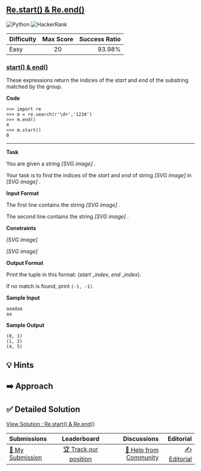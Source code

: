 ## [Re.start() & Re.end()](https://www.hackerrank.com/challenges/re-start-re-end)

![Python](https://img.shields.io/badge/python-3670A0?style=for-the-badge&logo=python&logoColor=ffdd54) ![HackerRank](https://img.shields.io/badge/-Hackerrank-2EC866?style=for-the-badge&logo=HackerRank&logoColor=white)

| Difficulty | Max Score | Success Ratio |
|:-----------|:------------:|------------:|
| Easy       | 20      | 93.98%        |

### [start() \& end()](https://docs.python.org/2/library/re.html#re.MatchObject.start)


These expressions return the indices of the *start* and *end* of the substring matched by the group.


**Code** 



```
>>> import re
>>> m = re.search(r'\d+','1234')
>>> m.end()
4
>>> m.start()
0

```



---


**Task**   

You are given a string  *[SVG image]* .   

Your task is to find the indices of the *start* and *end* of string  *[SVG image]*  in  *[SVG image]* .

**Input Format**

The first line contains the string  *[SVG image]* .   

The second line contains the string  *[SVG image]* .


**Constraints** 


 *[SVG image]*    

 *[SVG image]* 

**Output Format**

Print the tuple in this format: (*start* \_*index*, *end* \_*index*).   

If no match is found, print `(-1, -1)`.

**Sample Input**


```
aaadaa
aa

```
**Sample Output**


```
(0, 1)  
(1, 2)
(4, 5)

```

## 💡 Hints 

## ➡️ Approach 

## ✅ Detailed Solution
[View Solution : Re.start() & Re.end()](./restart__reend.py)

| Submissions | Leaderboard| Discussions | Editorial |
|:-----------|:------------:|------------:|------------:|
| [📝 My Submission](https://www.hackerrank.com/challenges/re-start-re-end/submissions) | [🏆 Track our position](https://www.hackerrank.com/challenges/re-start-re-end/leaderboard) | [🤔 Help from Community](https://www.hackerrank.com/challenges/re-start-re-end/forum) | [✍️ Editorial](https://www.hackerrank.com/challenges/re-start-re-end/editorial) |

